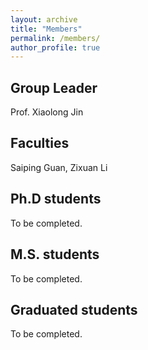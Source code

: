 ```yaml
---
layout: archive
title: "Members"
permalink: /members/
author_profile: true
---
```


Group Leader
------
Prof. Xiaolong Jin

Faculties
------
Saiping Guan, Zixuan Li

Ph.D students
------
To be completed.

M.S. students
------
To be completed.

Graduated students
------
To be completed.
